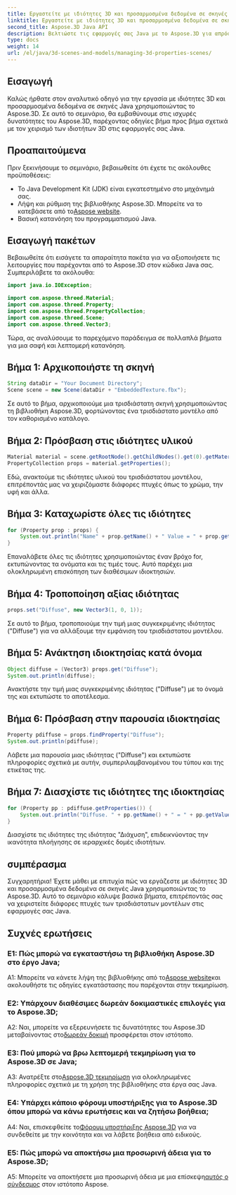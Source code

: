 ```yaml
---
title: Εργαστείτε με ιδιότητες 3D και προσαρμοσμένα δεδομένα σε σκηνές Java χρησιμοποιώντας το Aspose.3D
linktitle: Εργαστείτε με ιδιότητες 3D και προσαρμοσμένα δεδομένα σε σκηνές Java χρησιμοποιώντας το Aspose.3D
second_title: Aspose.3D Java API
description: Βελτιώστε τις εφαρμογές σας Java με το Aspose.3D για απρόσκοπτη επεξεργασία ιδιοτήτων 3D. Ακολουθήστε το σεμινάριο μας για καθοδήγηση βήμα προς βήμα.
type: docs
weight: 14
url: /el/java/3d-scenes-and-models/managing-3d-properties-scenes/
---
```

## Εισαγωγή

Καλώς ήρθατε στον αναλυτικό οδηγό για την εργασία με ιδιότητες 3D και προσαρμοσμένα δεδομένα σε σκηνές Java χρησιμοποιώντας το Aspose.3D. Σε αυτό το σεμινάριο, θα εμβαθύνουμε στις ισχυρές δυνατότητες του Aspose.3D, παρέχοντας οδηγίες βήμα προς βήμα σχετικά με τον χειρισμό των ιδιοτήτων 3D στις εφαρμογές σας Java.

## Προαπαιτούμενα

Πριν ξεκινήσουμε το σεμινάριο, βεβαιωθείτε ότι έχετε τις ακόλουθες προϋποθέσεις:

- Το Java Development Kit (JDK) είναι εγκατεστημένο στο μηχάνημά σας.
- Λήψη και ρύθμιση της βιβλιοθήκης Aspose.3D. Μπορείτε να το κατεβάσετε από το[Aspose website](https://releases.aspose.com/3d/java/).
- Βασική κατανόηση του προγραμματισμού Java.

## Εισαγωγή πακέτων

Βεβαιωθείτε ότι εισάγετε τα απαραίτητα πακέτα για να αξιοποιήσετε τις λειτουργίες που παρέχονται από το Aspose.3D στον κώδικα Java σας. Συμπεριλάβετε τα ακόλουθα:

```java
import java.io.IOException;

import com.aspose.threed.Material;
import com.aspose.threed.Property;
import com.aspose.threed.PropertyCollection;
import com.aspose.threed.Scene;
import com.aspose.threed.Vector3;
```

Τώρα, ας αναλύσουμε το παρεχόμενο παράδειγμα σε πολλαπλά βήματα για μια σαφή και λεπτομερή κατανόηση.

## Βήμα 1: Αρχικοποιήστε τη σκηνή

```java
String dataDir = "Your Document Directory";
Scene scene = new Scene(dataDir + "EmbeddedTexture.fbx");
```

Σε αυτό το βήμα, αρχικοποιούμε μια τρισδιάστατη σκηνή χρησιμοποιώντας τη βιβλιοθήκη Aspose.3D, φορτώνοντας ένα τρισδιάστατο μοντέλο από τον καθορισμένο κατάλογο.

## Βήμα 2: Πρόσβαση στις ιδιότητες υλικού

```java
Material material = scene.getRootNode().getChildNodes().get(0).getMaterial();
PropertyCollection props = material.getProperties();
```

Εδώ, ανακτούμε τις ιδιότητες υλικού του τρισδιάστατου μοντέλου, επιτρέποντάς μας να χειριζόμαστε διάφορες πτυχές όπως το χρώμα, την υφή και άλλα.

## Βήμα 3: Καταχωρίστε όλες τις ιδιότητες

```java
for (Property prop : props) {
    System.out.println("Name" + prop.getName() + " Value = " + prop.getValue());
}
```

Επαναλάβετε όλες τις ιδιότητες χρησιμοποιώντας έναν βρόχο for, εκτυπώνοντας τα ονόματα και τις τιμές τους. Αυτό παρέχει μια ολοκληρωμένη επισκόπηση των διαθέσιμων ιδιοκτησιών.

## Βήμα 4: Τροποποίηση αξίας ιδιότητας

```java
props.set("Diffuse", new Vector3(1, 0, 1));
```

Σε αυτό το βήμα, τροποποιούμε την τιμή μιας συγκεκριμένης ιδιότητας ("Diffuse") για να αλλάξουμε την εμφάνιση του τρισδιάστατου μοντέλου.

## Βήμα 5: Ανάκτηση ιδιοκτησίας κατά όνομα

```java
Object diffuse = (Vector3) props.get("Diffuse");
System.out.println(diffuse);
```

Ανακτήστε την τιμή μιας συγκεκριμένης ιδιότητας ("Diffuse") με το όνομά της και εκτυπώστε το αποτέλεσμα.

## Βήμα 6: Πρόσβαση στην παρουσία ιδιοκτησίας

```java
Property pdiffuse = props.findProperty("Diffuse");
System.out.println(pdiffuse);
```

Λάβετε μια παρουσία μιας ιδιότητας ("Diffuse") και εκτυπώστε πληροφορίες σχετικά με αυτήν, συμπεριλαμβανομένου του τύπου και της ετικέτας της.

## Βήμα 7: Διασχίστε τις ιδιότητες της ιδιοκτησίας

```java
for (Property pp : pdiffuse.getProperties()) {
    System.out.println("Diffuse. " + pp.getName() + " = " + pp.getValue());
}
```

Διασχίστε τις ιδιότητες της ιδιότητας "Διάχυση", επιδεικνύοντας την ικανότητα πλοήγησης σε ιεραρχικές δομές ιδιοτήτων.

## συμπέρασμα

Συγχαρητήρια! Έχετε μάθει με επιτυχία πώς να εργάζεστε με ιδιότητες 3D και προσαρμοσμένα δεδομένα σε σκηνές Java χρησιμοποιώντας το Aspose.3D. Αυτό το σεμινάριο κάλυψε βασικά βήματα, επιτρέποντάς σας να χειριστείτε διάφορες πτυχές των τρισδιάστατων μοντέλων στις εφαρμογές σας Java.

## Συχνές ερωτήσεις

### Ε1: Πώς μπορώ να εγκαταστήσω τη βιβλιοθήκη Aspose.3D στο έργο Java;

 A1: Μπορείτε να κάνετε λήψη της βιβλιοθήκης από το[Aspose website](https://releases.aspose.com/3d/java/)και ακολουθήστε τις οδηγίες εγκατάστασης που παρέχονται στην τεκμηρίωση.

### Ε2: Υπάρχουν διαθέσιμες δωρεάν δοκιμαστικές επιλογές για το Aspose.3D;

 A2: Ναι, μπορείτε να εξερευνήσετε τις δυνατότητες του Aspose.3D μεταβαίνοντας στο[δωρεάν δοκιμή](https://releases.aspose.com/) προσφέρεται στον ιστότοπο.

### Ε3: Πού μπορώ να βρω λεπτομερή τεκμηρίωση για το Aspose.3D σε Java;

 A3: Ανατρέξτε στο[Aspose.3D τεκμηρίωση](https://reference.aspose.com/3d/java/) για ολοκληρωμένες πληροφορίες σχετικά με τη χρήση της βιβλιοθήκης στα έργα σας Java.

### Ε4: Υπάρχει κάποιο φόρουμ υποστήριξης για το Aspose.3D όπου μπορώ να κάνω ερωτήσεις και να ζητήσω βοήθεια;

 A4: Ναι, επισκεφθείτε το[Φόρουμ υποστήριξης Aspose.3D](https://forum.aspose.com/c/3d/18) για να συνδεθείτε με την κοινότητα και να λάβετε βοήθεια από ειδικούς.

### Ε5: Πώς μπορώ να αποκτήσω μια προσωρινή άδεια για το Aspose.3D;

 A5: Μπορείτε να αποκτήσετε μια προσωρινή άδεια με μια επίσκεψη[αυτός ο σύνδεσμος](https://purchase.aspose.com/temporary-license/) στον ιστότοπο Aspose.